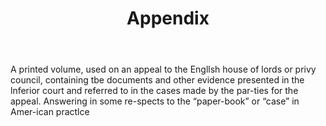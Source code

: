 ---
title: Appendix
permalink: "/definitions/appendix.html"
body: A printed volume, used on an appeal to the Engllsh house of lords or privy council,
  containing tbe documents and other evidence presented in the lnferior court and
  referred to in the cases made by the par-ties for the appeal. Answering in some
  re-spects to the “paper-book” or “case” in Amer-ican practlce
published_at: '2018-07-07'
layout: post
---